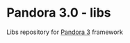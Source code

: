 # Pandora 3.0 - libs
Libs repository for [Pandora 3](https://github.com/PandoraTeam/pandora-3.0-core "Pandora 3 core repository") framework
